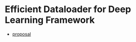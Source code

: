 # Efficient Dataloader for Deep Learning Framework

- [proposal](https://github.com/VertexC/efficient-data-loader/blob/main/docs/proposal/index.md)

